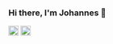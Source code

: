 ### Hi there, I'm Johannes 👋 

<p>
  <a href="https://www.linkedin.com/in/johannes-schumeth-621112219"><img src="https://img.shields.io/badge/-LinkedIn-blue?style=flat&logo=Linkedin&logoColor=white" height=20></a>
  <a href="https://stackoverflow.com/users/14606720/jschu"><img src="https://img.shields.io/badge/Stack_Overflow-FE7A16?style=for-the-badge&logo=stack-overflow&logoColor=white" height=20></a>
</p>
